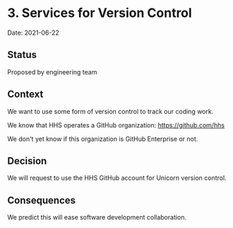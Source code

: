 # 3. Services for Version Control

Date: 2021-06-22

## Status

Proposed by engineering team

## Context

We want to use some form of version control to track our coding work.

We know that HHS operates a GitHub organization: https://github.com/hhs

We don't yet know if this organization is GitHub Enterprise or not.

## Decision

We will request to use the HHS GitHub account for Unicorn version control.

## Consequences

We predict this will ease software development collaboration.
